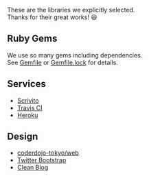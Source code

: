 These are the libraries we explicitly selected.   
Thanks for their great works! 😆

## Ruby Gems

We use so many gems including dependencies.   
See [Gemfile](https://github.com/coderdojo-japan/coderdojo.jp/blob/master/Gemfile) or
[Gemfile.lock](https://github.com/coderdojo-japan/coderdojo.jp/blob/master/Gemfile.lock) for details.

## Services

- [Scrivito](https://scrivito.com/)
- [Travis CI](https://travis-ci.org/)
- [Heroku](http://heroku.com/)

## Design

- [coderdojo-tokyo/web](https://github.com/coderdojo-tokyo/web)
- [Twitter Bootstrap](http://getbootstrap.com/)
- [Clean Blog](https://startbootstrap.com/template-overviews/clean-blog/)

